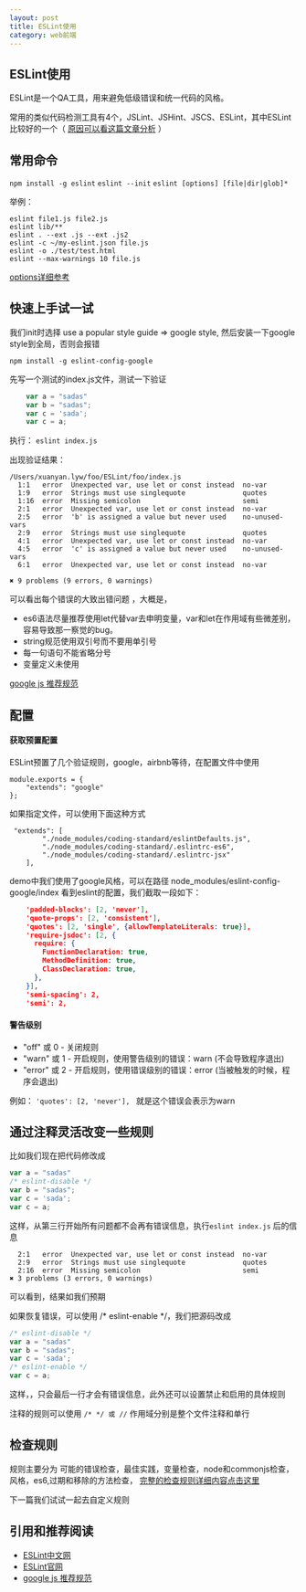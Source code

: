 ```yaml
---
layout: post
title: ESLint使用
category: web前端
---
```



## ESLint使用

ESLint是一个QA工具，用来避免低级错误和统一代码的风格。
 
常用的类似代码检测工具有4个，JSLint、JSHint、JSCS、ESLint，其中ESLint比较好的一个（ [原因可以看这篇文章分析](http://zhenhua-lee.github.io/tools/linter.html) ）


## 常用命令

`npm install -g eslint`
`eslint --init`
`eslint [options] [file|dir|glob]*`

举例：
````
eslint file1.js file2.js
eslint lib/**
eslint . --ext .js --ext .js2
eslint -c ~/my-eslint.json file.js
eslint -o ./test/test.html
eslint --max-warnings 10 file.js
````
[options详细参考](http://eslint.cn/docs/user-guide/command-line-interface)
 
 

## 快速上手试一试

我们init时选择 use a popular style guide => google style, 然后安装一下google style到全局，否则会报错

` npm install -g eslint-config-google `

先写一个测试的index.js文件，测试一下验证
 
````js
	var a = "sadas"
	var b = "sadas";
	var c = 'sada';
	var c = a;
````

执行： `eslint index.js` 

出现验证结果：
````
/Users/xuanyan.lyw/foo/ESLint/foo/index.js
  1:1   error  Unexpected var, use let or const instead  no-var
  1:9   error  Strings must use singlequote              quotes
  1:16  error  Missing semicolon                         semi
  2:1   error  Unexpected var, use let or const instead  no-var
  2:5   error  'b' is assigned a value but never used    no-unused-vars
  2:9   error  Strings must use singlequote              quotes
  4:1   error  Unexpected var, use let or const instead  no-var
  4:5   error  'c' is assigned a value but never used    no-unused-vars
  6:1   error  Unexpected var, use let or const instead  no-var

✖ 9 problems (9 errors, 0 warnings)
````

可以看出每个错误的大致出错问题 ，大概是，

- es6语法尽量推荐使用let代替var去申明变量，var和let在作用域有些微差别，容易导致那一察觉的bug。 
- string规范使用双引号而不要用单引号
- 每一句语句不能省略分号
- 变量定义未使用

[google js 推荐规范](https://google.github.io/styleguide/jsguide.html)

## 配置

#### 获取预置配置

ESLint预置了几个验证规则，google，airbnb等待，在配置文件中使用 

````
module.exports = {
    "extends": "google"
};
````
如果指定文件，可以使用下面这种方式

````
 "extends": [
        "./node_modules/coding-standard/eslintDefaults.js",
        "./node_modules/coding-standard/.eslintrc-es6",
        "./node_modules/coding-standard/.eslintrc-jsx"
    ],
````

demo中我们使用了google风格，可以在路径 node_modules/eslint-config-google/index 看到eslint的配置，我们截取一段如下：

````json
 	'padded-blocks': [2, 'never'],
    'quote-props': [2, 'consistent'],
    'quotes': [2, 'single', {allowTemplateLiterals: true}],
    'require-jsdoc': [2, {
      require: {
        FunctionDeclaration: true,
        MethodDefinition: true,
        ClassDeclaration: true,
      },
    }],
    'semi-spacing': 2,
    'semi': 2,
````

#### 警告级别

- "off" 或 0 - 关闭规则
- "warn" 或 1 - 开启规则，使用警告级别的错误：warn (不会导致程序退出)
- "error" 或 2 - 开启规则，使用错误级别的错误：error (当被触发的时候，程序会退出)

例如： `'quotes': [2, 'never'], ` 就是这个错误会表示为warn



## 通过注释灵活改变一些规则

比如我们现在把代码修改成
````js
var a = "sadas"
/* eslint-disable */
var b = "sadas";
var c = 'sada';
var c = a;
````
这样，从第三行开始所有问题都不会再有错误信息，执行`eslint index.js` 后的信息

````
  2:1   error  Unexpected var, use let or const instead  no-var
  2:9   error  Strings must use singlequote              quotes
  2:16  error  Missing semicolon                         semi
✖ 3 problems (3 errors, 0 warnings)
````

可以看到，结果如我们预期

如果恢复错误，可以使用 /* eslint-enable */，我们把源码改成

````js
/* eslint-disable */
var a = "sadas"
var b = "sadas";
var c = 'sada';
/* eslint-enable */
var c = a;
````

这样，，只会最后一行才会有错误信息，此外还可以设置禁止和启用的具体规则

注释的规则可以使用 ` /* */ 或 // `  作用域分别是整个文件注释和单行

## 检查规则

规则主要分为 可能的错误检查，最佳实践，变量检查，node和commonjs检查，风格，es6,过期和移除的方法检查， [完整的检查规则详细内容点击这里](http://eslint.cn/docs/rules/) 

下一篇我们试试一起去自定义规则


## 引用和推荐阅读

- [ESLint中文网](http://eslint.cn/)
- [ESLint官网](http://eslint.org/)
- [google js 推荐规范](https://google.github.io/styleguide/jsguide.html)